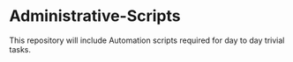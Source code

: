 # Administrative-Scripts
This repository will include Automation scripts required for day to day trivial tasks.

